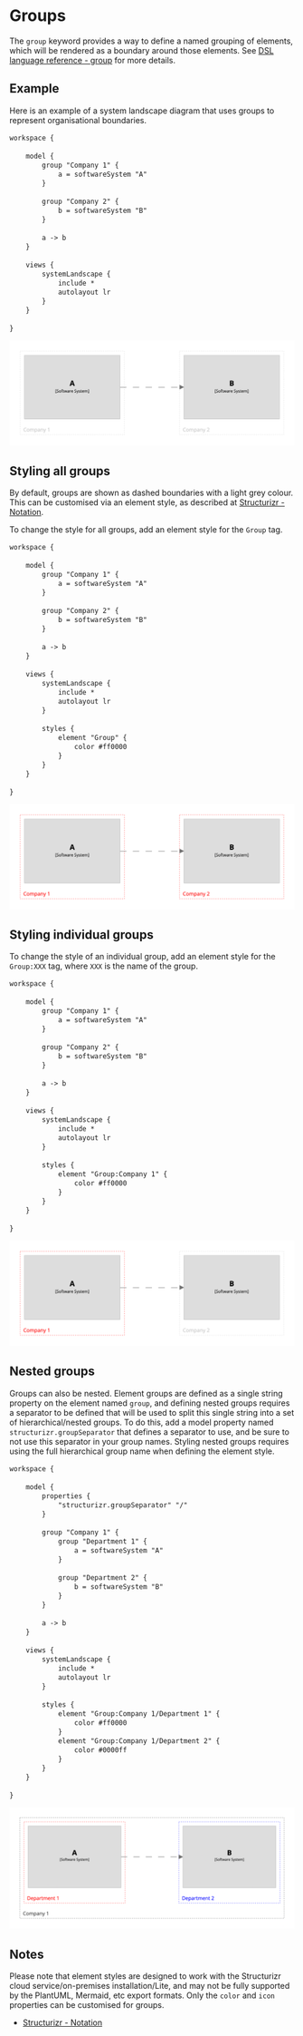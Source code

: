 # Groups

The `group` keyword provides a way to define a named grouping of elements, which will be rendered as a boundary around those elements.
See [DSL language reference - group](../../language-reference.md#group) for more details.

## Example

Here is an example of a system landscape diagram that uses groups to represent organisational boundaries.

```
workspace {

    model {
        group "Company 1" {
            a = softwareSystem "A"
        }
        
        group "Company 2" {
            b = softwareSystem "B"
        }

        a -> b
    }

    views {
        systemLandscape {
            include *
            autolayout lr
        }
    }
    
}
```

[![](example-1.png)](http://structurizr.com/dsl?src=https://docs.structurizr.com/dsl/cookbook/groups/example-1.dsl)

## Styling all groups

By default, groups are shown as dashed boundaries with a light grey colour.
This can be customised via an element style, as described at [Structurizr - Notation](https://structurizr.com/help/notation).

To change the style for all groups, add an element style for the `Group` tag.

```
workspace {

    model {
        group "Company 1" {
            a = softwareSystem "A"
        }
        
        group "Company 2" {
            b = softwareSystem "B"
        }

        a -> b
    }

    views {
        systemLandscape {
            include *
            autolayout lr
        }
        
        styles {
            element "Group" {
                color #ff0000
            }
        }
    }
    
}
```

[![](example-2.png)](http://structurizr.com/dsl?src=https://docs.structurizr.com/dsl/cookbook/groups/example-2.dsl)

## Styling individual groups

To change the style of an individual group, add an element style for the `Group:XXX` tag, where `XXX` is the name of the group.

```
workspace {

    model {
        group "Company 1" {
            a = softwareSystem "A"
        }
        
        group "Company 2" {
            b = softwareSystem "B"
        }

        a -> b
    }

    views {
        systemLandscape {
            include *
            autolayout lr
        }
        
        styles {
            element "Group:Company 1" {
                color #ff0000
            }
        }
    }
    
}
```

[![](example-3.png)](http://structurizr.com/dsl?src=https://docs.structurizr.com/dsl/cookbook/groups/example-3.dsl)

## Nested groups

Groups can also be nested. Element groups are defined as a single string property on the element named `group`,
and defining nested groups requires a separator to be defined that will be used to split this single string into a set of hierarchical/nested groups.
To do this, add a model property named `structurizr.groupSeparator` that defines a separator to use, and be sure to not use this separator in your group names.
Styling nested groups requires using the full hierarchical group name when defining the element style.

```
workspace {

    model {
        properties {
            "structurizr.groupSeparator" "/"
        }

        group "Company 1" {
            group "Department 1" {
                a = softwareSystem "A"
            }

            group "Department 2" {
                b = softwareSystem "B"
            }
        }

        a -> b
    }

    views {
        systemLandscape {
            include *
            autolayout lr
        }
        
        styles {
            element "Group:Company 1/Department 1" {
                color #ff0000
            }
            element "Group:Company 1/Department 2" {
                color #0000ff
            }
        }
    }
    
}
```

[![](example-4.png)](http://structurizr.com/dsl?src=https://docs.structurizr.com/dsl/cookbook/groups/example-4.dsl)

## Notes

Please note that element styles are designed to work with the Structurizr cloud service/on-premises installation/Lite, and may not be fully supported by the PlantUML, Mermaid, etc export formats.
Only the `color` and `icon` properties can be customised for groups.

- [Structurizr - Notation](https://structurizr.com/help/notation)